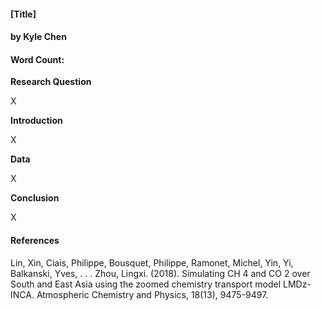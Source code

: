 #### [Title]
#### by Kyle Chen
#### Word Count:   
  

**Research Question**  
  
  X  
  
**Introduction**  
  
  X
  
**Data**  
  
  X
  
**Conclusion**  
  
  X
  

#### References  

Lin, Xin, Ciais, Philippe, Bousquet, Philippe, Ramonet, Michel, Yin, Yi, Balkanski, Yves, . . . Zhou, Lingxi. (2018). Simulating CH 4 and CO 2 over South and East Asia using the zoomed chemistry transport model LMDz-INCA. Atmospheric Chemistry and Physics, 18(13), 9475-9497.  
  
